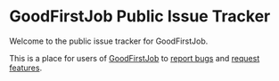 GoodFirstJob Public Issue Tracker
===============================

Welcome to the public issue tracker for GoodFirstJob.

This is a place for users of [GoodFirstJob](https://www.goodfirstjob.com) to [report bugs](https://github.com/goodfirstjob/goodfirstjob-community-issue-tracker/issues/new?template=bug_report.md) and [request features](https://github.com/goodfirstjob/goodfirstjob-community-issue-tracker/issues/new?template=feature_request.md).
